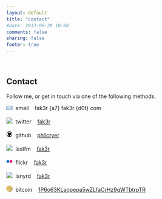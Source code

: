 ```yaml
---
layout: default
title: "contact"
#date: 2013-06-28 10:00
comments: false
sharing: false
footer: true
---
```

<br />
<h2>Contact</h2>
<p>Follow me, or get in touch via one of the following methods.</p>
<img src="/assets/contact/email.jpg" border="0">&nbsp;&nbsp;email&nbsp;&nbsp;&nbsp;&nbsp;fak3r {a7} fak3r {d0t} com<br /><br />
<img src="/assets/contact/twitter.bmp" border="0">&nbsp;&nbsp;twitter&nbsp;&nbsp;&nbsp;&nbsp;<a href="https://twitter.com/fak3r" alt="Twitter" title="Twitter">fak3r</a><br /><br />
<img src="/assets/contact/github.png" border="0">&nbsp;&nbsp;github&nbsp;&nbsp;&nbsp;&nbsp;<a href="https://github.com/philcryer/" alt="github" title="github">philcryer</a><br /><br />
<img src="/assets/contact/lastfm.bmp" border="0">&nbsp;&nbsp;lastfm&nbsp;&nbsp;&nbsp;&nbsp;<a href="http://www.last.fm/user/fak3r" alt="LastFM" title="LastFM">fak3r</a><br /><br />
<img src="/assets/contact/flickr.png" border="0">&nbsp;&nbsp;flickr&nbsp;&nbsp;&nbsp;&nbsp;<a href="https://secure.flickr.com/photos/fak3r/sets/" alt="Flickr" title="Flickr">fak3r</a><br /><br />
<img src="/assets/contact/lanyrd.bmp" border="0">&nbsp;&nbsp;lanyrd&nbsp;&nbsp;&nbsp;&nbsp;<a href="https://lanyrd.com/profile/fak3r/" alt="Lanyrd" title="Lanyrd">fak3r</a><br /><br />
<img src="/assets/contact/bitcoin.png" border="0">&nbsp;&nbsp;bitcoin&nbsp;&nbsp;&nbsp;&nbsp;<a href="https://blockchain.info/address/1P6o63KLaopepa5wZLfaCrHz9qWTbtrpTR">1P6o63KLaopepa5wZLfaCrHz9qWTbtrpTR</a><br /><br /> 
